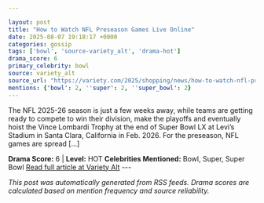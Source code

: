 ```yaml
---

layout: post
title: "How to Watch NFL Preseason Games Live Online"
date: 2025-08-07 19:18:17 +0000
categories: gossip
tags: ['bowl', 'source-variety_alt', 'drama-hot']
drama_score: 6
primary_celebrity: bowl
source: variety_alt
source_url: "https://variety.com/2025/shopping/news/how-to-watch-nfl-preseason-games-online-livestream-1236480652/"
mentions: {'bowl': 2, ''super': 2, ''super_bowl': 2}
---
```


The NFL 2025-26 season is just a few weeks away, while teams are getting ready to compete to win their division, make the playoffs and eventually hoist the Vince Lombardi Trophy at the end of Super Bowl LX at Levi’s Stadium in Santa Clara, California in Feb. 2026. For the preseason, NFL games are spread […]

**Drama Score:** 6 | **Level:** HOT **Celebrities Mentioned:** Bowl, Super, Super Bowl [Read full article at Variety Alt](https://variety.com/2025/shopping/news/how-to-watch-nfl-preseason-games-online-livestream-1236480652/) --- 

*This post was automatically generated from RSS feeds. Drama scores are calculated based on mention frequency and source reliability.*